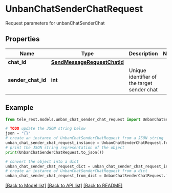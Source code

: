 # UnbanChatSenderChatRequest

Request parameters for unbanChatSenderChat

## Properties

Name | Type | Description | Notes
------------ | ------------- | ------------- | -------------
**chat_id** | [**SendMessageRequestChatId**](SendMessageRequestChatId.md) |  | 
**sender_chat_id** | **int** | Unique identifier of the target sender chat | 

## Example

```python
from tele_rest.models.unban_chat_sender_chat_request import UnbanChatSenderChatRequest

# TODO update the JSON string below
json = "{}"
# create an instance of UnbanChatSenderChatRequest from a JSON string
unban_chat_sender_chat_request_instance = UnbanChatSenderChatRequest.from_json(json)
# print the JSON string representation of the object
print(UnbanChatSenderChatRequest.to_json())

# convert the object into a dict
unban_chat_sender_chat_request_dict = unban_chat_sender_chat_request_instance.to_dict()
# create an instance of UnbanChatSenderChatRequest from a dict
unban_chat_sender_chat_request_from_dict = UnbanChatSenderChatRequest.from_dict(unban_chat_sender_chat_request_dict)
```
[[Back to Model list]](../README.md#documentation-for-models) [[Back to API list]](../README.md#documentation-for-api-endpoints) [[Back to README]](../README.md)


